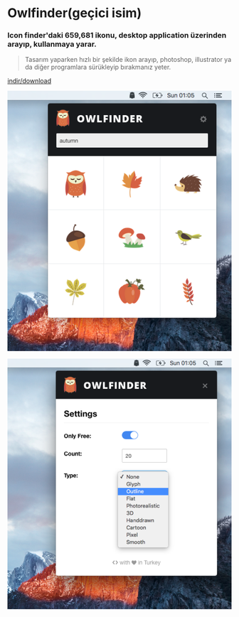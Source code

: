 # Owlfinder(geçici isim)

### Icon finder'daki  659,681 ikonu, desktop application üzerinden arayıp, kullanmaya yarar.

> Tasarım yaparken hızlı bir şekilde ikon arayıp, photoshop, illustrator ya da diğer programlara sürükleyip bırakmanız yeter.



[indir/download](https://github.com/arifcakiroglu/owlfinder/releases/tag/v0.1.0-alpha)

![screenshot-1](screenshot-1.png)

![screenshot-2](screenshot-2.png)
